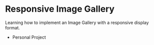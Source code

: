 # Responsive Image Gallery
Learning how to implement an Image Gallery with a responsive display format.
* Personal Project
